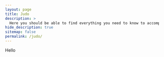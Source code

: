 ```yaml
---
layout: page
title: Judo
description: >
  Here you should be able to find everything you need to know to accomplish the most common tasks when blogging with Hydejack.
hide_description: true
sitemap: false
permalink: /judo/
---
```


Hello
